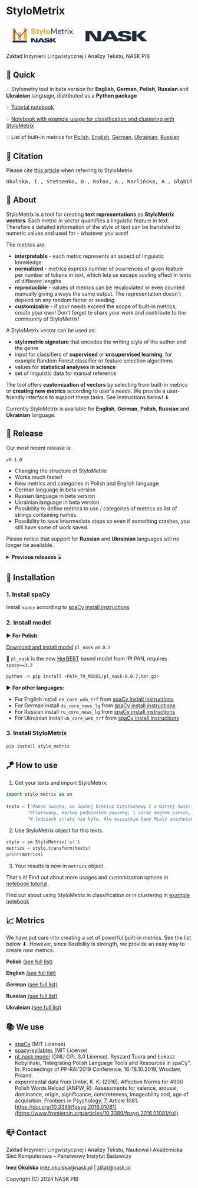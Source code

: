 

# StyloMetrix

<a href="https://github.com/ZILiAT-NASK/StyloMetrix#stylometrix"><img alt="StyloMetrix" src="https://github.com/ZILiAT-NASK/StyloMetrix/blob/v0.0.0/resources/sm.png?raw=true" width="200"/></a><a href="https://www.nask.pl/"><img alt="NASK" src="https://github.com/ZILiAT-NASK/StyloMetrix/blob/v0.0.0/resources/nask.png?raw=true" width="200"/></a>

Zakład Inżynierii Lingwistycznej i Analizy Tekstu, NASK PIB 

## 📌 Quick
💡 Stylometry tool in beta version for **English**, **German**, **Polish**, **Russian** and **Ukrainian** language, distributed as a **Python package**

💡 [Tutorial notebook](examples/Tutorial.ipynb)

💡 [Notebook with example usage for classification and clustering with StyloMetrix](examples/Classification_with_StyloMetrix_English.ipynb)

💡 List of built-in metrics for [Polish](resources/metrics_list_pl.md), [English](resources/metrics_list_en.md), [German](resources/metrics_list_de.md), [Ukrainian](resources/metrics_list_ukr.md), [Russian](resources/metrics_list_ru.md)

## 🔖 Citation
Please cite [this article](https://arxiv.org/pdf/2309.12810.pdf) when referring to StyloMetrix: 
<pre>
Okulska, I., Stetsenko, D., Kołos, A., Karlińska, A., Głąbińska, K., & Nowakowski, A. (2023). StyloMetrix: An Open-Source Multilingual Tool for Representing Stylometric Vectors. arXiv preprint arXiv:2309.12810.
</pre>


## 🔔 About
StyloMetrix is a tool for creating **text representations** as **StyloMetrix vectors**. Each metric in vector quantifies a linguistic feature in text. Therefore a detailed information of the style of text can be translated to numeric values and used for - whatever you want!

The metrics are:
- **interpretable** - each metric represents an aspect of linguistic knowledge
- **normalized** - metrics express number of ocurrences of given feature per number of tokens in text, which lets us escape scaling effect in texts of different lengths
- **reproducible** - values of metrics can be recalculated or even counted manually giving always the same output. The representation doesn't depend on any random factor or seeding
- **customizable** - if your needs exceed the scope of built-in metrics, create your own! Don't forget to share your work and contribute to the community of StyloMetrix!

A StyloMetrix vector can be used as:
- **stylometric signature** that encodes the writing style of the author and the genre 
- input for classifiers of **supervised** or **unsupervised learning**, for example Random Forest classifier or feature selection algorithms
- values for **statistical analyses in science**
- set of linguistic data for manual reference

The tool offers **customization of vectors** by selecting from built-in metrics or **creating new metrics** according to user's needs. We provide a user-friendly interface to support these tasks. See instructions below! ⬇

Currently StyloMetrix is available for **English**, **German**, **Polish**, **Russian**  and **Ukrainian** language. 

## 📢 Release
Our most recent release is:

`v0.1.0`
- Changing the structure of StyloMetrix
- Works much faster!
- New metrics and categories in Polish and English language
- German language in beta version
- Russian language in beta version
- Ukrainian language in beta version
- Possibility to define metrics to use / categories of metrics as list of strings containing names.
- Possibility to save intermediate steps so even if something crashes, you still have some of work saved.

Please notice that support for **Russian** and **Ukrainian** languages will no longer be available.

<details>
<summary><b>Previous releases</b> ⌛</summary>

`v0.0.6`
- Add categories `Syntactic` and `Lexical` for English

`v0.0.4`
- Add **English beta** with built-in metrics in category `Grammatical Forms`


`v0.0.3`
- Add StyloMetrix structure
- Add [tutorial](examples/Tutorial.ipynb)
- Add 6 built-in metrics categories for **Polish beta**: `Grammatical Forms`, `Inflection`, `Lexical`, `Psycholinguistic`, `Syntactic`, `Word Formation`
- Specify license & citation

</details>

## 🔨 Installation

### 1. Install spaCy 
Install `spacy` according to [spaCy install instructions](https://spacy.io/usage) 

### 2. Install model

▶ **For Polish**:

[Download and install model](http://mozart.ipipan.waw.pl/~rtuora/spacy/) `pl_nask` `v0.0.7`

📍 `pl_nask` is the new [HerBERT](https://github.com/allegro/HerBERT) based model from IPI PAN, requires `spacy==3.3`
```bash
python -m pip install <PATH_TO_MODEL/pl_nask-0.0.7.tar.gz> 
```
▶ **For other languages**:

- For English install `en_core_web_trf` from [spaCy install instructions](https://spacy.io/usage)
- For German install `de_core_news_lg` from [spaCy install instructions](https://spacy.io/usage)
- For Russian install `ru_core_news_lg` from [spaCy install instructions](https://spacy.io/usage)
- For Ukrainian install `uk_core_web_trf` from [spaCy install instructions](https://spacy.io/usage)


### 3. Install StyloMetrix
```bash
pip install stylo_metrix
```

## 🪁 How to use
1. Get your texts and import StyloMetrix:
```python
import stylo_metrix as sm

texts = ['Panno święta, co Jasnej bronisz Częstochowy I w Ostrej świecisz Bramie!',
        'Ofiarowany, martwą podniosłem powiekę; I zaraz mogłem pieszo, do Twych świątyń progu...',
        'W ludziach straty nie było. Ale wszystkie ławy Miały zwichnione nogi;']
```
2. Use StyloMetrix object for this texts:
```python
stylo = sm.StyloMetrix('pl')
metrics = stylo.transform(texts)
print(metrics)
```
3. Your results is now in `metrics` object.

That's it! Find out about more usages and customization options in [notebook tutorial](examples/Tutorial.ipynb).

Find out about using StyloMetrix in classification or in clustering in [example notebook](examples/Classification_with_StyloMetrix_English.ipynb)

## 📈 Metrics
We have put care into creating a set of powerful built-in metrics. See the list below ⬇. However, since flexibility is strength, we provide an easy way to create new metrics.

**Polish** [(see full list)](resources/metrics_list_pl.md)

**English** [(see full list)](resources/metrics_list_en.md)

**German** [(see full list)](resources/metrics_list_de.md)

**Russian** [(see full list)](resources/metrics_list_ru.md)

**Ukrainian** [(see full list)](resources/metrics_list_ukr.md)



## 📚 We use
- [spaCy](https://spacy.io/) (MIT License)
- [spacy-syllables](https://spacy.io/universe/project/spacy_syllables) (MIT License)
- [pl_nask model](http://mozart.ipipan.waw.pl/~rtuora/spacy/) (GNU GPL 3.0 License), Ryszard Tuora and Łukasz Kobyliński, "Integrating Polish Language Tools and Resources in spaCy". In: Proceedings of PP-RAI'2019 Conference, 16-18.10.2019, Wrocław, Poland.
- experimental data from [Imbir, K. K. (2016). Affective Norms for 4900 Polish Words Reload (ANPW_R): Assessments for valence, arousal, dominance, origin, significance, concreteness, imageability and, age of acquisition. Frontiers in Psychology, 7, Article 1081. https://doi.org/10.3389/fpsyg.2016.01081](https://www.frontiersin.org/articles/10.3389/fpsyg.2016.01081/full)
 

## 📪 Contact
Zakład Inżynierii Lingwistycznej i Analizy Tekstu, Naukowa i Akademicka Sieć Komputerowa – Państwowy Instytut Badawczy 

**Inez Okulska** inez.okulska@nask.pl | ziliat@nask.pl

Copyright (C) 2024  NASK PIB
